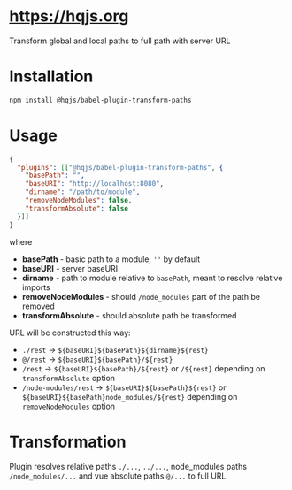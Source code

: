 # https://hqjs.org
Transform global and local paths to full path with server URL

# Installation
```sh
npm install @hqjs/babel-plugin-transform-paths
```

# Usage
```json
{
  "plugins": [["@hqjs/babel-plugin-transform-paths", {
    "basePath": "",
    "baseURI": "http://localhost:8080",
    "dirname": "/path/to/module",
    "removeNodeModules": false,
    "transformAbsolute": false
  }]]
}
```
where
* **basePath** - basic path to a module, `''` by default
* **baseURI** - server baseURI
* **dirname** - path to module relative to `basePath`, meant to resolve relative imports
* **removeNodeModules** - should `/node_modules` part of the path be removed
* **transformAbsolute** - should absolute path be transformed

URL will be constructed this way:
* `./rest` -> `${baseURI}${basePath}${dirname}${rest}`
* `@/rest` -> `${baseURI}${basePath}/${rest}`
* `/rest` -> `${baseURI}${basePath}/${rest}` or `/${rest}` depending on `transformAbsolute` option
* `/node-modules/rest` -> `${baseURI}${basePath}${rest}` or `${baseURI}${basePath}node_modules/${rest}` depending on `removeNodeModules` option

# Transformation
Plugin resolves relative paths `./...`, `../...`, node_modules paths `/node_modules/...` and vue absolute paths `@/...` to full URL.
